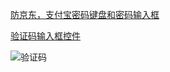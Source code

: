 
[防京东，支付宝密码键盘和密码输入框](https://github.com/GitPhoenix/Keyboard)


[验证码输入框控件](https://github.com/JustKiddingBaby/VercodeEditText)

![验证码](https://github.com/JingYeoh/VercodeEditText/blob/master/img/demo.gif)
